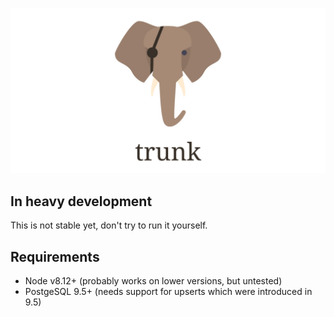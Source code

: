 ![logo](.github/trunk_banner.jpg)

## In heavy development

This is not stable yet, don't try to run it yourself.

## Requirements

- Node v8.12+ (probably works on lower versions, but untested)
- PostgeSQL 9.5+ (needs support for upserts which were introduced in 9.5)